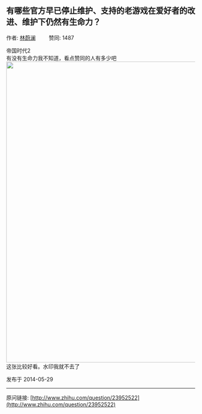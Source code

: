 ## 有哪些官方早已停止维护、支持的老游戏在爱好者的改进、维护下仍然有生命力？

作者: [林蔚澜](http://www.zhihu.com/people/lin-wei-lan)&nbsp;&nbsp;&nbsp;&nbsp;&nbsp;&nbsp;&nbsp;&nbsp; 赞同: 1487


帝国时代2<br>有没有生命力我不知道，看点赞同的人有多少吧<br><img src="http://pic4.zhimg.com/109be9aafc428021c9b4b14c32111bb7_b.jpg" data-rawwidth="800" data-rawheight="523" class="origin_image zh-lightbox-thumb" width="800" data-original="http://pic4.zhimg.com/109be9aafc428021c9b4b14c32111bb7_r.jpg">这张比较好看。水印我就不去了



发布于 2014-05-29



---
原问链接: [http://www.zhihu.com/question/23952522](http://www.zhihu.com/question/23952522)